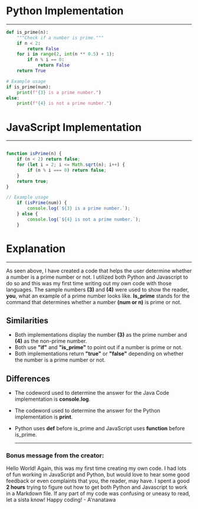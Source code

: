 
# Python Implementation

---

```python
def is_prime(n):
    """Check if a number is prime."""
    if n < 2:
        return False
    for i in range(2, int(n ** 0.5) + 1):
        if n % i == 0:
            return False
    return True

# Example usage
if is_prime(num):
    print(f"{3} is a prime number.")
else:
    print(f"{4} is not a prime number.")

```

# JavaScript Implementation

---

```JavaScript

function isPrime(n) {
    if (n < 2) return false;
    for (let i = 2; i <= Math.sqrt(n); i++) {
        if (n % i === 0) return false;
    }
    return true;
}

// Example usage
    if (isPrime(num)) {
        console.log(`${3} is a prime number.`);
    } else {
        console.log(`${4} is not a prime number.`);
    }


```

# Explanation

---

As seen above, I have created a code that helps the user determine whether a number is a prime number or not. I utilized both Python and Javascript to do so and this was my first time writing out my own code with those languages. The sample numbers **(3)** and **(4)** were used to show the reader, **you**, what an example of a prime number looks like. **Is_prime** stands for the command that determines whether a number **(num or n)** is prime or not. 

## Similarities 

- Both implementations display the number **(3)** as the prime number and **(4)** as the non-prime number. 
- Both  use **"if"** and **"is_prime"** to point out if a number is prime or not.
- Both implementations return **"true"** or **"false"** depending on whether the number is a prime number or not. 

## Differences

- The codeword used to determine the answer for the Java Code implementation is **console.log**.
- The codeword used to determine the answer for the Python implementation is **print**. 
- Python uses **def** before is_prime and JavaScript uses **function** before is_prime.
  
  ---

### Bonus message from the creator: 
Hello World! Again, this was my first time creating my own code. I had lots of fun working in JavaScript and Python, but would love to hear some good feedback or even complaints that you, the reader, may have. I spent a good **2 hours** trying to figure out how to get both Python and Javascript to work in a Markdown file. If any part of my code was confusing or uneasy to read, let a sista know! Happy coding! - A'nanatawa 